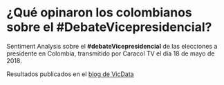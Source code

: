 # ¿Qué opinaron los colombianos sobre el #DebateVicepresidencial?
Sentiment Analysis sobre el **#debateVicepresidencial** de las elecciones a presidente en Colombia, transmitido por Caracol TV el dia 18 de mayo de 2018.

Resultados publicados en el [blog de VicData](http://vicdata.blog/2018/05/asi-opinion-colombia-el-debate-vicepresidencial-de-caracol/ "VicData Blog")
